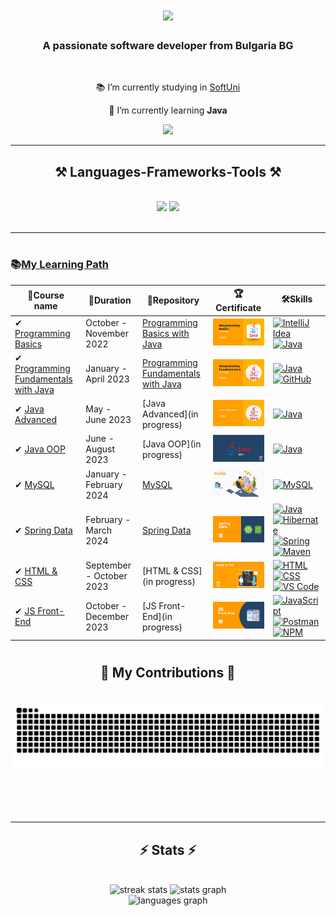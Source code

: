 

<h1 align="center">
    <img src="https://readme-typing-svg.herokuapp.com/?font=Righteous&size=35&center=true&vCenter=true&width=500&height=70&duration=4000&lines=Hi+There!+👋;+I'm+Julian+Jekov!;" />
</h1>

<h3 align="center">A passionate software developer from Bulgaria BG</h3>

<br/>

<div align="center">
 
 📚 I’m currently studying in [SoftUni](https://softuni.bg)
 
 🌱 I’m currently learning **Java**

 </div>
 
<div align="center"> 
  <a href="mailto:immunetou@gmail.com">
    <img src="https://img.shields.io/badge/Gmail-333333?style=for-the-badge&logo=gmail&logoColor=red" />
  </a>
</div>

 <hr/>
 
<h2 align="center">⚒️ Languages-Frameworks-Tools ⚒️</h2>
<br/>
<div align="center">
    <img src="https://skillicons.dev/icons?i=java,spring,hibernate,mysql,idea" />
    <img src="https://skillicons.dev/icons?i=javascript,html,css,postman,vscode,github" /><br>
</div>

<br/>
<hr/>

<h1 align="center"></h1>

### 📚[My Learning Path](https://softuni.bg/curriculum)
| 🧾Course name | 📅Duration | 📁Repository | 🏆Certificate | 🛠️Skills | 
|--------|----|----|----|-----|
|✔ [Programming Basics](https://softuni.bg/trainings/3872/programming-basics-with-java-october-2022) | October - November 2022 | [Programming Basics with Java](https://github.com/JulianJekov/SoftUni-Java-Programming-Basics-Oct-2022) | <a href="https://softuni.bg/certificates/details/147441/95d00897" rel="nofollow"><img src="https://github.com/JulianJekov/JulianJekov/blob/main/imgs/basics.png" alt="Programming Basics with Java"></a> |  [![IntelliJ Idea](https://skillicons.dev/icons?i=idea&theme=light)](https://www.jetbrains.com/idea/) [![Java](https://skillicons.dev/icons?i=java&theme=light)](https://www.java.com/en/) |
|✔ [Programming Fundamentals with Java](https://softuni.bg/trainings/3951/programming-fundamentals-with-java-january-2023) | January - April 2023 | [Programming Fundamentals with Java](https://github.com/JulianJekov/Programming-Fundamentals-with-Java) | <a href="https://softuni.bg/certificates/details/167620/58259203" rel="nofollow"><img src="https://github.com/JulianJekov/JulianJekov/blob/main/imgs/fundamentsl.png" alt="Programming Fundamentals with Java"></a> | [![Java](https://skillicons.dev/icons?i=java&theme=light)](https://www.java.com/en/) [![GitHub](https://skillicons.dev/icons?i=github&theme=light)](https://github.com/) |
|✔ [Java Advanced](https://softuni.bg/trainings/4100/java-advanced-may-2023) | May - June 2023 | [Java Advanced](in progress) | <a href="https://softuni.bg/certificates/details/174554/ff0e7a8f" rel="nofollow"><img src="https://github.com/JulianJekov/JulianJekov/blob/main/imgs/advanced.png" alt="Java Advanced"></a> | [![Java](https://skillicons.dev/icons?i=java&theme=light)](https://www.java.com/en/) |
|✔ [Java OOP](https://softuni.bg/trainings/4101/java-oop-june-2023) | June - August 2023 | [Java OOP](in progress) | <a href="https://softuni.bg/certificates/details/181438/d056116b" rel="nofollow"><img src="https://github.com/JulianJekov/JulianJekov/blob/main/imgs/oop.jpg" alt="Java OOP"></a>| [![Java](https://skillicons.dev/icons?i=java&theme=light)](https://www.java.com/en/) |
|✔ [MySQL](https://softuni.bg/trainings/4365/mysql-january-2024) | January - February 2024 | [MySQL](https://github.com/JulianJekov/MySQL) | <a href="https://softuni.bg/certificates/details/202807/75600be9" rel="nofollow"><img src="https://github.com/JulianJekov/JulianJekov/blob/main/imgs/mysql.jpg" alt="MySQL"></a> | [![MySQL](https://skillicons.dev/icons?i=mysql&theme=light)](https://www.mysql.com/) |
|✔ [Spring Data](https://softuni.bg/trainings/4366/spring-data-february-2024)| February - March 2024 | [Spring Data](https://github.com/JulianJekov/Spring-Data) | <a href="https://softuni.bg/certificates/details/209352/6596fb30" rel="nofollow"><img src="https://github.com/JulianJekov/JulianJekov/blob/main/imgs/spring%20data.png" alt="SpringData"></a>| [![Java](https://skillicons.dev/icons?i=java&theme=light)](https://www.java.com/en/) [![Hibernate](https://skillicons.dev/icons?i=hibernate&theme=light)](https://hibernate.org/) [![Spring](https://skillicons.dev/icons?i=spring&theme=light)](https://spring.io/) [![Maven](https://skillicons.dev/icons?i=maven&theme=light)](https://maven.apache.org/) |
|✔ [HTML & CSS](https://softuni.bg/trainings/4239/html-and-css-september-2023) | September - October 2023 | [HTML & CSS](in progress) | <a href="https://softuni.bg/certificates/details/190908/cd8e5594" rel="nofollow"><img src="https://github.com/JulianJekov/JulianJekov/blob/main/imgs/html%20css.jpg" alt="HTML & CSS"></a> | [![HTML](https://skillicons.dev/icons?i=html&theme=light)](https://en.wikipedia.org/wiki/HTML) [![CSS](https://skillicons.dev/icons?i=css&theme=light)](https://en.wikipedia.org/wiki/CSS) [![VS Code](https://skillicons.dev/icons?i=vscode&theme=light)](https://code.visualstudio.com/) |
|✔ [JS Front-End](https://softuni.bg/trainings/4240/js-front-end-october-2023) | October - December 2023 | [JS Front-End](in progress) | <a href="https://softuni.bg/certificates/details/199232/2d830a19" rel="nofollow"><img src="https://github.com/JulianJekov/JulianJekov/blob/main/imgs/js%20front%20end.png" alt="JsFront-End"></a>|[![JavaScript](https://skillicons.dev/icons?i=js&theme=light)](https://developer.mozilla.org/en-US/docs/Web/JavaScript)  [![Postman](https://skillicons.dev/icons?i=postman&theme=light)](https://www.postman.com/) [![NPM](https://skillicons.dev/icons?i=npm&theme=light)](https://www.npmjs.com/) |


<h1 align="center"></h1>

<div align="center">
  <h2>🐍 My Contributions 🐍</h2>
  <br>
  <img alt="snake eating my contributions" src="https://raw.githubusercontent.com/JulianJekov/JulianJekov/output/github-contribution-grid-snake.svg" />
  
  <br/><br/><br/>
</div>

<hr/>

<h2 align="center">⚡ Stats ⚡</h2>
<br>
<div align="center">
    <img width=390 src="https://github-readme-streak-stats-salesp07.vercel.app/?user=JulianJekov&count_private=true&theme=react&border_radius=10" alt="streak stats"/>
  <img src="https://github-readme-stats.vercel.app/api?username=JulianJekov&hide_title=false&hide_rank=false&show_icons=true&include_all_commits=true&count_private=true&disable_animations=false&theme=react&rank_icon=github&border_radius=10" height="150" alt="stats graph"  />
    <br/>
  <img src="https://github-readme-stats.vercel.app/api/top-langs?username=JulianJekov&locale=en&hide_title=false&layout=compact&card_width=320&langs_count=5&theme=react&border_radius=10&size_weight=0.5&count_weight=0.5" alt="languages graph"  />
</div>

<br/><br/>
